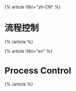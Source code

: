 {% article i18n="zh-CN" %}

# 流程控制

{% /article %}

{% article i18n="en" %}

# Process Control

{% /article %}